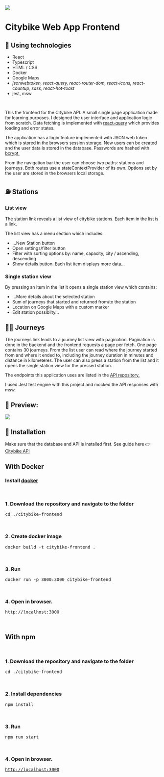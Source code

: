 <image src="https://github.com/a-liljeroos/citybike-frontend/blob/main/preview_images/nav.PNG?raw=true" />
<h1>Citybike Web App Frontend</h1>

<h2>👻 Using technologies</h2>
<ul>
  <li>React</li>
  <li>Typescript</li>
  <li>HTML / CSS</li>
  <li>Docker</li>
  <li>Google Maps</li>
  <li><i>jsonwebtoken, react-query, react-router-dom, react-icons, react-countup, sass, react-hot-toast</i></li>
  <li>jest, msw</li>
</ul>

<br/>
<p>This the frontend for the Citybike API. A small single page application made for learning purposes. I designed the user interface and application logic from scratch. Data fetching is implemented with <a target="_blank" href="https://react-query-v3.tanstack.com/" >react-query</a> which provides loading and error states.</p>

<p>The application has a login feature implemented with JSON web token which is stored in the browsers session storage. New users can be created and the user data is stored in the database. Passwords are hashed with <a target="_blank" href="https://www.npmjs.com/package/bcrypt">bcrypt.</a> </p>

<p> From the navigation bar the user can choose two paths: stations and journeys. Both routes use a stateContextProvider of its own. Options set by the user are stored in the browsers local storage.</p>

<h2>⛽ Stations</h2>

<h3>List view</h3>
<p>The station link reveals a list view of citybike stations. Each item in the list is a link.</p>
<p>The list view has a menu section which includes: </p>
<ul>
  <li>...New Station button</li>
  <li>Open settings/filter button</li>
  <li>Filter with sorting options by: name, capacity, city / ascending, descending </li>
  <li>Show details button. Each list item displays more data...</li>
</ul>

<h3>Single station view</h3>

<p>By pressing an item in the list it opens a single station view which contains: </p>
<ul>
  <li>...More details about the selected station</li>
  <li>Sum of journeys that started and returned from/to the station</li>
  <li>Location on Google Maps with a custom marker</li>
  <li>Edit station possibilty...</li>
</ul>

<h2>🚴‍♀️ Journeys</h2>

<p>The journeys link leads to a journey list view with pagination. Pagination is done in the backend and the frontend requests a page per fetch. One page contains 30 journeys. From the list user can read where the journey started from and where it ended to, including the journey duration in minutes and distance in kilometeres. The user can also press a station from the list and it opens the single station view for the pressed station.</p>
<p>The endpoints this application uses are listed in the <a target="_blank" href="https://github.com/a-liljeroos/citybike-api">API repository.</a> </p>
<p>I used Jest test engine with this project and mocked the API responses with msw.</p>

<h2>👀 Preview:</h2>
<span>
<image src="https://github.com/a-liljeroos/citybike-frontend/blob/main/preview_images/pages.PNG?raw=true" />
</span>

<h2>💬 Installation</h2>

<p>Make sure that the database and API is installed first. See guide here 👉 <a target="_blank" href="https://github.com/a-liljeroos/citybike-api">Citybike API</a></p>

<h2>With Docker</h2>
<h3>Install <a target="_blank" href="https://www.docker.com">docker</a></h3>
<br/>
<h3>1. Download the repository and navigate to the folder</h3>
<pre>cd ./citybike-frontend</pre>
<br/>
<h3>2. Create docker image</h3>
<pre>docker build -t citybike-frontend . </pre>
<br/>
<h3>3. Run</h3>
<pre>docker run -p 3000:3000 citybike-frontend</pre>
<br/>
<h3>4. Open in browser.</h3>
<pre>
<a href="http://localhost:3000">http://localhost:3000</a>
</pre>
<br/>

<h2>With npm</h2>
<br/>
<h3>1. Download the repository and navigate to the folder</h3>
<pre>cd ./citybike-frontend</pre>
<br/>
<h3>2. Install dependencies</h3>
<pre>npm install</pre>
<br/>
<h3>3. Run</h3>
<pre>npm run start</pre>
<br/>
<h3>4. Open in browser.</h3>
<pre>
<a href="http://localhost:3000">http://localhost:3000</a>
</pre>
<br/>
